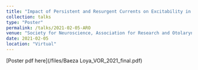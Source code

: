```yaml
---
title: "Impact of Persistent and Resurgent Currents on Excitability in Mouse Vestibular Ganglion Neurons"
collection: talks
type: "Poster"
permalink: /talks/2021-02-05-ARO
venue: "Society for Neuroscience, Association for Research and Otolaryngology, Vestibular Oriented Research Meeting"
date: 2021-02-05
location: "Virtual"
---
```


[Poster pdf here](/files/Baeza Loya_VOR_2021_final.pdf)

